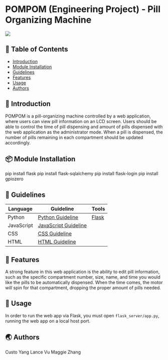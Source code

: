 # POMPOM (Engineering Project) - Pill Organizing Machine

<img src="https://media.discordapp.net/attachments/1239019889541513317/1239020375002841170/pomlogo.png?ex=66440a25&is=6642b8a5&hm=6f636111d8000eb7a3b6384e0767db898d9a727fe844b5e8a83bad3df5b33f43&=&format=webp&quality=lossless&width=263&height=196" />


## 🚩 Table of Contents

- [Introduction](#-introduction)
- [Module Installation](#-module-installation)
- [Guidelines](#-guidelines)
- [Features](#-features)
- [Usage](#-usage)
- [Authors](#-authors)

## 🤖 Introduction
POMPOM is a pill-organizing machine controlled by a web application, where users can view pill information on an LCD screen. Users should be able to control the time of pill dispensing and amount of pills dispensed with the web application as the administrator mode. When a pill is dispensed, the number of pills remaining in each compartment should be updated accordingly.

## 📦 Module Installation
pip install flask
pip install flask-sqlalchemy
pip install flask-login
pip install gpiozero

## 🔧 Guidelines
| Language   | Guideline | Tools |
|------------|-----------|-------|
| Python     |[Python Guideline](https://peps.python.org/pep-0008/)           | [Flask](https://flask.palletsprojects.com/en/2.1.x/ )     |
| JavaScript |[JavaScript Guideline](https://developer.mozilla.org/en-US/docs/MDN/Guidelines/Code_guidelines/JavaScript#general_javascript_guidelines)|       |
| CSS        |[CSS Guideline](https://developer.mozilla.org/en-US/docs/MDN/Guidelines/Code_guidelines/CSS)      |       |
| HTML       |[HTML Guideline](https://developer.mozilla.org/en-US/docs/MDN/Guidelines/Code_guidelines/HTML)      |       |

## 🎨 Features
A strong feature in this web application is the ability to edit pill information, such as the specific compartment number, size, name, and time you would like the pills to be automatically dispensed. When the time comes, the motor will spin for that compartment, dropping the proper amount of pills needed.

## 🐾 Usage
In order to run the web app via Flask, you must open ```flask_server/app.py```, running the web app on a local host port.

## 🌏 Authors
Custo Yang
Lance Vu
Maggie Zhang
